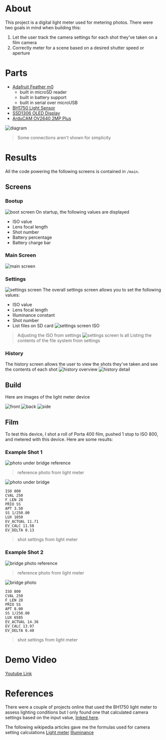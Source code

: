 # About

This project is a digital light meter used for metering photos. 
There were two goals in mind when building this:
1. Let the user track the camera settings for each shot they've taken on a film camera
2. Correctly meter for a scene based on a desired shutter speed or aperture

# Parts
- [Adafruit Feather m0](https://www.adafruit.com/product/2772)
    - built in microSD reader
    - built in battery support 
    - built in serial over microUSB
- [BH1750 Light Sensor](https://learn.adafruit.com/adafruit-bh1750-ambient-light-sensor)
- [SSD1306 OLED Display](https://www.amazon.com/Songhe-0-96-inch-I2C-Raspberry/dp/B085WCRS7C/ref=sr_1_3?keywords=SSD1306&qid=1670950235&sr=8-3)
- [ArduCAM OV2640 2MP Plus](https://www.arducam.com/product/arducam-2mp-spi-camera-b0067-arduino/)

![diagram](/demo%20images/diagram.png)
> Some connections aren't shown for simplicity

# Results

All the code powering the following screens is contained in `/main`.

## Screens
### Bootup
![boot screen](/demo%20images/startup.gif)
On startup, the following values are displayed
- ISO value
- Lens focal length
- Shot number
- Battery percentage
- Battery charge bar
### Main Screen
![main screen](/demo%20images/ss%20prio%20marked%20up.png)
### Settings
![settings screen](/demo%20images/settings/settings.png)
The overall settings screen allows you to set the following values:
- ISO value
- Lens focal length
- Illuminance constant
- Shot number
- List files on SD card
![settings screen ISO](/demo%20images/settings/set%20iso.gif)
> Adjusting the ISO from settings
![settings screen ls all](/demo%20images/settings/ls%20all.gif)
> Listing the contents of the file system from settings

### History
The history screen allows the user to view the shots they've taken and see the contents of each shot
![history overview](/demo%20images/history/history.png)
![history detail](/demo%20images/history/history%20detail.gif)

## Build

Here are images of the light meter device

![front](/demo%20images/glamour%20shots/DSC02798.JPG)
![back](/demo%20images/glamour%20shots/DSC02759.JPG)
![side](/demo%20images/glamour%20shots/DSC02769.JPG)

## Film
To test this device, I shot a roll of Porta 400 film, pushed 1 stop to ISO 800, and metered with this device. Here are some results:

### Example Shot 1
![photo under bridge reference](/film%20example/sd%20backup/35.JPG)
> reference photo from light meter

![photo under bridge](/film%20example/film%20export/Scan0-2.png)
```
ISO 800
CVAL 250
F_LEN 28
PRIO SS
APT 3.50
SS 1/250.00
LUX 1050
EV_ACTUAL 11.71
EV_CALC 11.58
EV_DELTA 0.13
```
> shot settings from light meter

### Example Shot 2
![bridge photo reference](/film%20example/sd%20backup/34.JPG)
> reference photo from light meter

![bridge photo](/film%20example/film%20export/Scan0-3.png)
```
ISO 800
CVAL 250
F_LEN 28
PRIO SS
APT 8.00
SS 1/250.00
LUX 6585
EV_ACTUAL 14.36
EV_CALC 13.97
EV_DELTA 0.40
```
> shot settings from light meter

# Demo Video
[Youtube Link](https://youtu.be/QNY8x09aPGU)

# References
There were a couple of projects online that used the BH1750 light meter to assess lighting conditions but I only found one that calculated camera settings based on the input value, [linked here](https://create.arduino.cc/projecthub/alankrantas/ardumeter-arduino-incident-light-meter-606f63).

The following wikipedia articles gave me the formulas used for camera setting calculations
[Light meter](https://en.wikipedia.org/wiki/Light_meter)
[Illuminance](https://en.wikipedia.org/wiki/Illuminance)